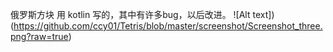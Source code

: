  俄罗斯方块 用 kotlin 写的，其中有许多bug，以后改进。
 ![Alt text])(https://github.com/ccy01/Tetris/blob/master/screenshot/Screenshot_three.png?raw=true)

